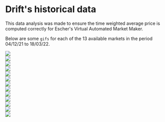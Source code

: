 # Drift's historical data

This data analysis was made to ensure the time weighted average price is computed correctly for Escher's Virtual Automated Market Maker.

Below are some `gifs` for each of the 13 available markets in the period 04/12/21 to 18/03/22.

<a href="https://github.com/escher-exchange/escher-data-analysis/blob/main/historical-data/drift/eda/imgs/test_00.gif"><img src="./eda/imgs/test_00.gif"/></a><br/>
<a href="https://github.com/escher-exchange/escher-data-analysis/blob/main/historical-data/drift/eda/imgs/test_01.gif"><img src="./eda/imgs/test_01.gif"/></a><br/>
<a href="https://github.com/escher-exchange/escher-data-analysis/blob/main/historical-data/drift/eda/imgs/test_02.gif"><img src="./eda/imgs/test_02.gif"/></a><br/>
<a href="https://github.com/escher-exchange/escher-data-analysis/blob/main/historical-data/drift/eda/imgs/test_03.gif"><img src="./eda/imgs/test_03.gif"/></a><br/>
<a href="https://github.com/escher-exchange/escher-data-analysis/blob/main/historical-data/drift/eda/imgs/test_04.gif"><img src="./eda/imgs/test_04.gif"/></a><br/>
<a href="https://github.com/escher-exchange/escher-data-analysis/blob/main/historical-data/drift/eda/imgs/test_05.gif"><img src="./eda/imgs/test_05.gif"/></a><br/>
<a href="https://github.com/escher-exchange/escher-data-analysis/blob/main/historical-data/drift/eda/imgs/test_06.gif"><img src="./eda/imgs/test_06.gif"/></a><br/>
<a href="https://github.com/escher-exchange/escher-data-analysis/blob/main/historical-data/drift/eda/imgs/test_07.gif"><img src="./eda/imgs/test_07.gif"/></a><br/>
<a href="https://github.com/escher-exchange/escher-data-analysis/blob/main/historical-data/drift/eda/imgs/test_08.gif"><img src="./eda/imgs/test_08.gif"/></a><br/>
<a href="https://github.com/escher-exchange/escher-data-analysis/blob/main/historical-data/drift/eda/imgs/test_09.gif"><img src="./eda/imgs/test_09.gif"/></a><br/>
<a href="https://github.com/escher-exchange/escher-data-analysis/blob/main/historical-data/drift/eda/imgs/test_10.gif"><img src="./eda/imgs/test_10.gif"/></a><br/>
<a href="https://github.com/escher-exchange/escher-data-analysis/blob/main/historical-data/drift/eda/imgs/test_11.gif"><img src="./eda/imgs/test_11.gif"/></a><br/>
<a href="https://github.com/escher-exchange/escher-data-analysis/blob/main/historical-data/drift/eda/imgs/test_12.gif"><img src="./eda/imgs/test_12.gif"/></a><br/>
